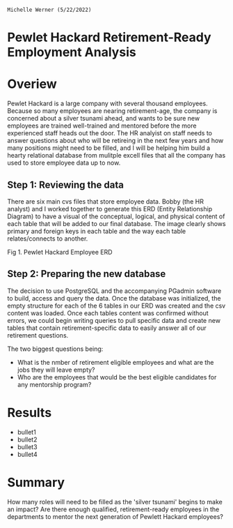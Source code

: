                                                                                            Michelle Werner (5/22/2022)
# Pewlet Hackard Retirement-Ready Employment Analysis

# Overiew
Pewlet Hackard is a large company with several thousand employees. Because so many employees are nearing retirement-age, the company is concerned about a silver tsunami ahead, and wants to be sure new employees are trained well-trained and mentored before the more experienced staff heads out the door.  The HR analyist on staff needs to answer questions about who will be retireing in the next few years and how many positions might need to be filled, and I will be helping him build a hearty relational database from mulitple excell files that all the company has used to store employee data up to now.

## Step 1: Reviewing the data
There are six main cvs files that store employee data.  Bobby (the HR analyst) and I worked together to generate this ERD (Entity Relationship Diagram) to have a visual of the conceptual, logical, and physical content of each table that will be added to our final database. The image clearly shows primary and foreign keys in each table and the way each table relates/connects to another.


Fig 1. Pewlet Hackard Employee ERD

## Step 2: Preparing the new database
The decision to use PostgreSQL and the accompanying PGadmin software to build, access and query the data. Once the database was initialized, the empty structure for each of the 6 tables in our ERD was created and the csv content was loaded. Once each tables content was confirmed without errors, we could begin writing queries to pull specific data and create new tables that contain retirement-specific data to easily answer all of our retirement questions.

The two biggest questions being:
- What is the nmber of retirement eligible employees and what are the jobs they will leave empty?
- Who are the employees that would be the best eligible candidates for any mentorship program?

# Results

 - bullet1
 - bullet2
 - bullet3
 - bullet4

# Summary

How many roles will need to be filled as the 'silver tsunami' begins to make an impact?
Are there enough qualified, retirement-ready employees in the departments to mentor the next generation of Pewlett Hackard employees?
